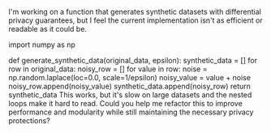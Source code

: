 I'm working on a function that generates synthetic datasets with differential privacy guarantees, but I feel the current implementation isn't as efficient or readable as it could be.

import numpy as np

def generate_synthetic_data(original_data, epsilon):
    synthetic_data = []
    for row in original_data:
        noisy_row = []
        for value in row:
            noise = np.random.laplace(loc=0.0, scale=1/epsilon)
            noisy_value = value + noise
            noisy_row.append(noisy_value)
        synthetic_data.append(noisy_row)
    return synthetic_data
This works, but it's slow on large datasets and the nested loops make it hard to read. Could you help me refactor this to improve performance and modularity while still maintaining the necessary privacy protections?